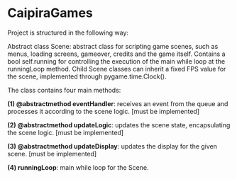 # CaipiraGames

Project is structured in the following way:

Abstract class Scene: abstract class for scripting game scenes, such as menus, loading screens, gameover, credits and the game itself. Contains a bool self.running for controlling the execution of the main while loop at the runningLoop method. Child Scene classes can inherit a fixed FPS value for the scene, implemented through pygame.time.Clock().

The class contains four main methods: 

**(1) @abstractmethod eventHandler**: receives an event from the queue and processes it according to the scene logic. [must be implemented]

**(2) @abstractmethod updateLogic**: updates the scene state, encapsulating the scene logic. [must be implemented]

**(3) @abstractmethod updateDisplay**: updates the display for the given scene. [must be implemented]

**(4) runningLoop**: main while loop for the Scene.
